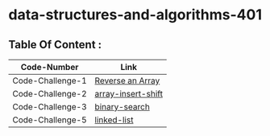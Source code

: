 # data-structures-and-algorithms-401

## Table Of Content :

| Code-Number           | Link                                                    |
| ----------------------| ------------------------------------------------------- |
| Code-Challenge-1      | [Reverse an Array](code-challenges/challenge-1.md)      |
| Code-Challenge-2      | [array-insert-shift](code-challenges/array-insert-shift)|
| Code-Challenge-3      | [binary-search](code-challenges/array-binary-search)    |
| Code-Challenge-5      | [linked-list](code-challenges/linkedListSec)            |





